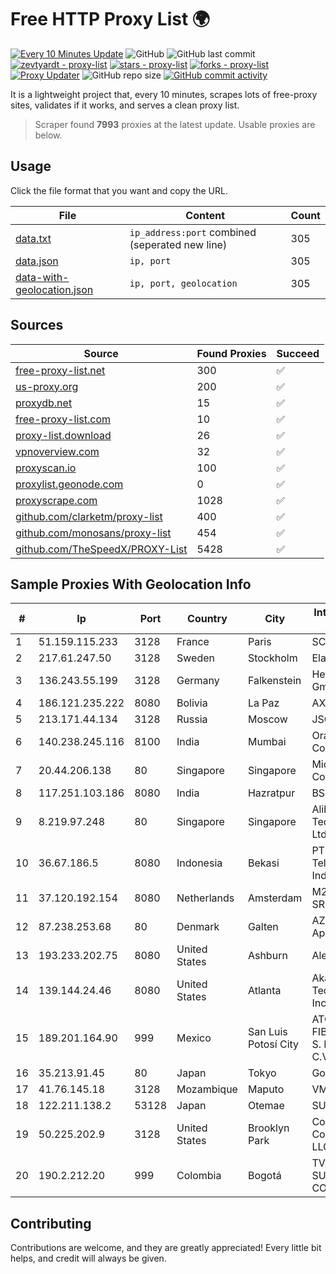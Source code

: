 
# Free HTTP Proxy List 🌍

[![Every 10 Minutes Update](https://github.com/mertguvencli/http-proxy-list/actions/workflows/main.yml/badge.svg?branch=main)](https://github.com/mertguvencli/http-proxy-list/actions/workflows/main.yml)
![GitHub](https://img.shields.io/github/license/mertguvencli/http-proxy-list)
![GitHub last commit](https://img.shields.io/github/last-commit/mertguvencli/http-proxy-list)
[![zevtyardt - proxy-list](https://img.shields.io/static/v1?label=zevtyardt&message=proxy-list&color=blue&logo=github)](https://github.com/zevtyardt/proxy-list "Go to GitHub repo")
[![stars - proxy-list](https://img.shields.io/github/stars/zevtyardt/proxy-list?style=social)](https://github.com/zevtyardt/proxy-list)
[![forks - proxy-list](https://img.shields.io/github/forks/zevtyardt/proxy-list?style=social)](https://github.com/zevtyardt/proxy-list)
[![Proxy Updater](https://github.com/zevtyardt/proxy-list/workflows/Proxy%20Updater/badge.svg)](https://github.com/zevtyardt/proxy-list/actions?query=workflow:"Proxy+Updater")
![GitHub repo size](https://img.shields.io/github/repo-size/zevtyardt/proxy-list)
[![GitHub commit activity](https://img.shields.io/github/commit-activity/m/zevtyardt/proxy-list?logo=commits)](https://github.com/zevtyardt/proxy-list/commits/main)

It is a lightweight project that, every 10 minutes, scrapes lots of free-proxy sites, validates if it works, and serves a clean proxy list.

> Scraper found **7993** proxies at the latest update. Usable proxies are below.

## Usage

Click the file format that you want and copy the URL.

|File|Content|Count|
|----|-------|-----|
|[data.txt](https://raw.githubusercontent.com/mertguvencli/http-proxy-list/main/proxy-list/data.txt)|`ip_address:port` combined (seperated new line)|305|
|[data.json](https://raw.githubusercontent.com/mertguvencli/http-proxy-list/main/proxy-list/data.json)|`ip, port`|305|
|[data-with-geolocation.json](https://raw.githubusercontent.com/mertguvencli/http-proxy-list/main/proxy-list/data-with-geolocation.json)|`ip, port, geolocation`|305|

## Sources

|Source|Found Proxies|Succeed|
|------|-------------|-------|
|[free-proxy-list.net](https://free-proxy-list.net)|300|✅|
|[us-proxy.org](https://www.us-proxy.org)|200|✅|
|[proxydb.net](http://proxydb.net)|15|✅|
|[free-proxy-list.com](https://free-proxy-list.com/?page=&port=&type%5B%5D=http&type%5B%5D=https&up_time=0&search=Search)|10|✅|
|[proxy-list.download](https://www.proxy-list.download/HTTP)|26|✅|
|[vpnoverview.com](https://vpnoverview.com/privacy/anonymous-browsing/free-proxy-servers)|32|✅|
|[proxyscan.io](https://www.proxyscan.io)|100|✅|
|[proxylist.geonode.com](https://proxylist.geonode.com/api/proxy-list?limit=300&page=1&sort_by=lastChecked&sort_type=desc&protocols=http,https)|0|✅|
|[proxyscrape.com](https://api.proxyscrape.com/v2/?request=displayproxies&protocol=http&timeout=10000&country=all&ssl=all&anonymity=all)|1028|✅|
|[github.com/clarketm/proxy-list](https://raw.githubusercontent.com/clarketm/proxy-list/master/proxy-list-raw.txt)|400|✅|
|[github.com/monosans/proxy-list](https://raw.githubusercontent.com/monosans/proxy-list/main/proxies/http.txt)|454|✅|
|[github.com/TheSpeedX/PROXY-List](https://raw.githubusercontent.com/TheSpeedX/PROXY-List/master/http.txt)|5428|✅|


## Sample Proxies With Geolocation Info

|#|Ip|Port|Country|City|Internet Service Provider|
|-|--|----|-------|----|-------------------------|
|1|51.159.115.233|3128|France|Paris|SCALEWAY|
|2|217.61.247.50|3128|Sweden|Stockholm|Elastx AB|
|3|136.243.55.199|3128|Germany|Falkenstein|Hetzner Online GmbH|
|4|186.121.235.222|8080|Bolivia|La Paz|AXS Bolivia S. A.|
|5|213.171.44.134|3128|Russia|Moscow|JSC Comcor|
|6|140.238.245.116|8100|India|Mumbai|Oracle Corporation|
|7|20.44.206.138|80|Singapore|Singapore|Microsoft Corporation|
|8|117.251.103.186|8080|India|Hazratpur|BSNL Internet|
|9|8.219.97.248|80|Singapore|Singapore|Alibaba (US) Technology Co., Ltd.|
|10|36.67.186.5|8080|Indonesia|Bekasi|PT. Telekomunikasi Indonesia|
|11|37.120.192.154|8080|Netherlands|Amsterdam|M247 Europe SRL|
|12|87.238.253.68|80|Denmark|Galten|AZERO 2016 ApS|
|13|193.233.202.75|8080|United States|Ashburn|Alexhost SRL|
|14|139.144.24.46|8080|United States|Atlanta|Akamai Technologies, Inc.|
|15|189.201.164.90|999|Mexico|San Luis Potosí City|ATC HOLDING FIBRA MEXICO, S. DE R.L. DE C.V.|
|16|35.213.91.45|80|Japan|Tokyo|Google LLC|
|17|41.76.145.18|3128|Mozambique|Maputo|VM  S.A|
|18|122.211.138.2|53128|Japan|Otemae|SUGOKURA|
|19|50.225.202.9|3128|United States|Brooklyn Park|Comcast Cable Communications, LLC|
|20|190.2.212.20|999|Colombia|Bogotá|TV AZTECA SUCURSAL COLOMBIA|



## Contributing

Contributions are welcome, and they are greatly appreciated! Every
little bit helps, and credit will always be given.

